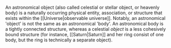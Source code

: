 An astronomical object (also called celestial or stellar object, or heavenly body) is a naturally occurring physical entity, association, or structure that exists within the [[Universe|observable universe]]. Notably, an astronomical 'object' is not the same as an astronomical 'body'. An astronomical body is a tightly connected structure, whereas a celestial *object* is a less cohesively bound structure (for instance, [[Saturn|Saturn]] and her ring consist of one body, but the ring is technically a separate object).